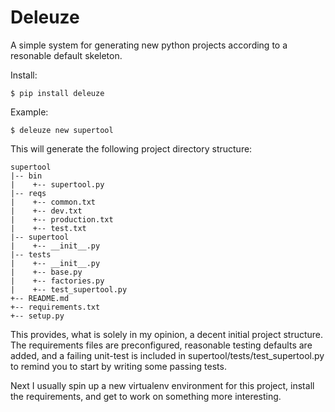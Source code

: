 # Deleuze

A simple system for generating new python projects according to a resonable
default skeleton.

Install:

`$ pip install deleuze`

Example:

`$ deleuze new supertool`

This will generate the following project directory structure:

```
supertool
|-- bin
|    +-- supertool.py
|-- reqs
|    +-- common.txt
|    +-- dev.txt
|    +-- production.txt
|    +-- test.txt
|-- supertool
|    +-- __init__.py
|-- tests
|    +-- __init__.py
|    +-- base.py
|    +-- factories.py
|    +-- test_supertool.py
+-- README.md
+-- requirements.txt
+-- setup.py
```

This provides, what is solely in my opinion, a decent initial project structure.
The requirements files are preconfigured, reasonable testing defaults are added,
and a failing unit-test is included in supertool/tests/test_supertool.py to
remind you to start by writing some passing tests.

Next I usually spin up a new virtualenv environment for this project, install
the requirements, and get to work on something more interesting.
